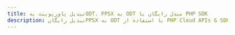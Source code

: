 ---title: تبدیل پاورپوینت بهODT، PPSX به ODT مبدل رایگان یا PHP SDKdescription: تبدیل رایگانPPSX به ODT با استفاده از PHP Cloud APIs & SDK. همچنین اسناد Microsoft PowerPoint را در Cloud ایجاد، ویرایش و رندر کنید.---
